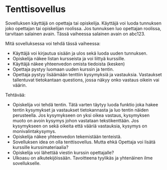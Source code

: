 <h1>Tenttisovellus</h1>

Sovelluksen käyttäjä on opettaja tai opiskelija. Käyttäjä voi luoda tunnuksen
joko opettajan tai opiskelijan roolissa. Jos tunnuksen luo opettajan roolissa,
tarvitaan salainen avain. Tässä vaiheessa salainen avain on abc123.

Mitä sovelluksessa voi tehdä tässä vaiheessa:

<ul>
  <li>Käyttäjä voi kirjautua sisään ja ulos sekä luoda uuden tunnuksen.</li>
  <li>Opiskelija näkee listan kursseista ja voi liittyä kurssille.</li>
  <li>Käyttäjä näkee yhteenvedon omista tiedoista (kesken)</li>

  <li>Opettaja pystyy luomaan uuden kurssin ja tentin.</li>

  <li>Opettaja pystyy lisäämään tenttiin kysymyksiä ja vastauksia. Vastaukset
      tallentuvat tietokantaan questions, jossa näkyy onko vastaus oikein vai väärin.</li>
</ul>

Tehtävää:
<ul>
  <li>Opiskelija voi tehdä tentin. Tätä varten täytyy luoda funktio joka hakee
      tentin kysymykset ja vastaukset tietokannasta ja luo tentin näiden perusteella. Jos kysymykseen on yksi oikea vastaus, kysymyksen muoto on avoin kysymys johon vastataan tekstikenttään. Jos kysymykseen on sekä oikeita että vääriä vastauksia, kysymys on monivalintakysymys.</li>
  <li>Opiskelija näkee yhteenvedon tekemistään tenteistä.</li>
  <li>Sovelluksen idea on olla tenttisovellus. Mutta ehkä Opettaja voi lisätä kurssille kurssimateriaalia?</li>
  <li>Opiskelija voi lähettää viestin kurssin opettajalle?</li>
  <li>Ulkoasu on alkutekijöissään. Tavoitteena tyylikäs ja yhtenäinen ilme sovellukselle.</li>